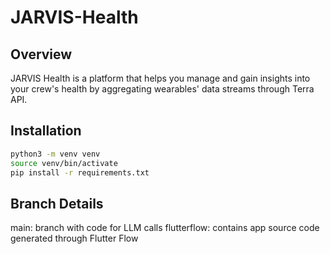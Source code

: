 # JARVIS-Health

## Overview

JARVIS Health is a platform that helps you manage and gain insights into your crew's health
by aggregating wearables' data streams through Terra API.


## Installation

```bash
python3 -m venv venv
source venv/bin/activate
pip install -r requirements.txt
```


## Branch Details

main: branch with code for LLM calls
flutterflow: contains app source code generated through Flutter Flow
